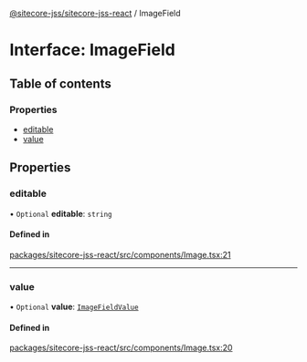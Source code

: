 [@sitecore-jss/sitecore-jss-react](../README.md) / ImageField

# Interface: ImageField

## Table of contents

### Properties

- [editable](ImageField.md#editable)
- [value](ImageField.md#value)

## Properties

### editable

• `Optional` **editable**: `string`

#### Defined in

[packages/sitecore-jss-react/src/components/Image.tsx:21](https://github.com/Sitecore/jss/blob/ca06445b5/packages/sitecore-jss-react/src/components/Image.tsx#L21)

___

### value

• `Optional` **value**: [`ImageFieldValue`](ImageFieldValue.md)

#### Defined in

[packages/sitecore-jss-react/src/components/Image.tsx:20](https://github.com/Sitecore/jss/blob/ca06445b5/packages/sitecore-jss-react/src/components/Image.tsx#L20)
